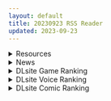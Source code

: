 ```yaml
---
layout: default
title: 20230923 RSS Reader
updated: 2023-09-23
---
```


<details class='content-parent'>
<summary>
Resources
</summary>
<details class='content-child'>
<summary>
<span class='rss-title'> [18禁原创][末世妖女]第十章 </span> <a class='rss-link' href='https://gmgard.com/gm123662' target='_blank'>&nbsp;</a>
<div class='rss-published'> 🕛 20230922 14:56:51</div>
</summary>
<img src="https://static.gmgard.us/Images/upload/18646222157368164.jpg" /><br /><p>第一场景结束，接下来是第二场景，更新速度会放缓，这两天茶不思饭不想，脑子里成天都是这些情节，腰子要挺不住了......</p>
</details>
<details class='content-child'>
<summary>
<span class='rss-title'> [18禁原创][末世妖女]第九章 </span> <a class='rss-link' href='https://gmgard.com/gm123660' target='_blank'>&nbsp;</a>
<div class='rss-published'> 🕛 20230922 12:46:25</div>
</summary>
<img src="https://static.gmgard.us/Images/upload/1860221933074853.jpg" /><br /><p>在预写第三场景（是穿环、镶钉、调教、精神暗示那种的），还一章就开始第二场景，第二场景会用来提升角色能力，再延伸一些背景铺垫，当然场景还是以灌精为主。</p>
</details>
<details class='content-child'>
<summary>
<span class='rss-title'> [无修正][未知字幕组][プリンセス・プロダクション] ミニスカ学園 </span> <a class='rss-link' href='https://gmgard.com/gm123661' target='_blank'>&nbsp;</a>
<div class='rss-published'> 🕛 20230922 12:07:42</div>
</summary>
<img src="https://iili.io/JJApAHF.gif" /><br /><p>画风简单粗暴 部长称为最大赢家</p>
</details>
<details class='content-child'>
<summary>
<span class='rss-title'> 【新汉化作品】[自购][Lump of Sugar] アルカナ・アルケミア / 炼爱秘仪 汉化硬盘版[官方中文][4.98G][BDOD] </span> <a class='rss-link' href='https://east-plus.net/read.php?tid=1953889' target='_blank'>&nbsp;</a>
<div class='rss-published'> 🕛 20230922 10:41:25</div>
</summary>
<img src='https://img.imoutomoe.net/\images/2023/09/22/13e11f5fb8062bd1d.jpg'/>
<img src='https://img.imoutomoe.net/\images/2023/09/22/24f212db2e92ad396.jpg'/>
<img src='https://cdn.cloudflare.steamstatic.com/steam/apps/2527460/header.jpg?t=1692083044'/>
アルカナ・アルケミア 初回版  ..
</details>
<details class='content-child'>
<summary>
<span class='rss-title'> [补档][魔穗字幕组] [ピンクパイナップル]奴隷兎とアンソニー「Hな○望、私が全部叶えてあげる(1280*720) </span> <a class='rss-link' href='https://gmgard.com/gm123659' target='_blank'>&nbsp;</a>
<div class='rss-published'> 🕛 20230922 06:16:35</div>
</summary>
<img src="https://static.gmgard.us/Images/upload/17168221305145565.jpg" /><br /><p>&nbsp;站里的挂了</p>
</details>

</details>
<details class='content-parent'>
<summary>
News
</summary>
<details class='content-child'>
<summary>
<span class='rss-title'> Steam像素解謎《丘露庫醬和色色的實驗室》10月發售，逃出被抓即異種Play的機關 </span> <a class='rss-link' href='https://www.4gamers.com.tw/news/detail/59872/steam-072project-h-game-turqu-chan-in-the-hentai-laboratory' target='_blank'>&nbsp;</a>
<div class='rss-published'> 🕛 20230922 16:18:59</div>
</summary>
<img src="https://img.4gamers.com.tw/news-image/0a03b628-9c28-44b8-97f7-38d84c8e2a07.jpg"/>
看來丘露庫得定居實驗室了
</details>
<details class='content-child'>
<summary>
<span class='rss-title'> Steam成人視覺小說《莉莉絲崛起》發售，名為報仇實開後宮的王子復仇記 </span> <a class='rss-link' href='https://www.4gamers.com.tw/news/detail/59871/lilith-rising-steam-now-on-slae' target='_blank'>&nbsp;</a>
<div class='rss-published'> 🕛 20230922 14:52:50</div>
</summary>
<img src="https://img.4gamers.com.tw/news-image/458e825f-a9f2-46cb-a0fd-848f62ba0759.jpg"/>
可以等特價
</details>
<details class='content-child'>
<summary>
<span class='rss-title'> きゃべつそふと 最新作《あまいろショコラータ3》公開2ndOP影片 </span> <a class='rss-link' href='https://home.gamer.com.tw/creationDetail.php?sn=5798458' target='_blank'>&nbsp;</a>
<div class='rss-published'> 🕛 20230922 14:03:31</div>
</summary>
<div align="center"><img border="0" class="gallery-image" src="https://i.imgur.com/EpN9D3i.jpg" width="650" /></div><div><br /></div><div>曾製作<b>《ジュエリー・ハーツ・アカデミア》</b>、<b>《あまいろショコラータ》</b>的遊戲公司 きゃべつそふと ，於今日(9/22)公開最新作<b>《あまいろショコラータ3》</b>的2ndOP影片，預定2023年11月24日發售。</div><div><br /></div><div><div class="videoWrapper"><div class="videoWrapper video-youtube"></div></div></div><div align="center"><br /></div><div align="center"><b><font size="4">【故事劇情】</font></b></div><div align="center"><div>少年來到夕渚町，得知「獸人」的存在即將滿一年。</div><div>在這裡他有著許多的邂逅。</div><div><br /></div><div>在咖啡店打工、勤奮認真的少女──雪村千絵莉。</div><div>來自獸人之鄉、天真爛漫的巫女──天宮みくり。</div><div>溫柔好相處、獸人們的核心人物──御園苺華。</div><div>性格好強、喜愛帥氣事物的遊戲玩家──舞羽ナナ。</div><div>內向害羞但意志堅強的年幼女孩──百々瀬かぐや。</div><div><br /></div><div>這是描寫少年與有著戀愛關係的她們的後續故事。</div><div><br /></div><div>而故事中也增加全新的篇章。</div><div><br /></div><div>由於かぐや去修學旅行不在寮舍，擅長做團子的かぐや的姐姐百々瀬みつき與少年的關係急速接近。</div><div>此外，少年和みくり召喚而來、自稱神明的コハナ復活，宣稱要支配夕渚町，陷入大危機！？</div><div><br /></div><div>個性獨特的新夥伴加入，快樂的日子更加熱鬧！</div><div>今天也要與舊雨新知一起努力工作♪</div></div><div align="center"><br /></div><div align="center"><img border="0" class="gallery-image" src="https://i.imgur.com/WMnore9.png" width="305" /> <img border="0" class="gallery-image" src="https://i.imgur.com/Oni8lYk.png" width="305" /></div><div align="center"><img border="0" class="gallery-image" src="https://i.imgur.com/6XFrAbf.png" width="305" /> <img border="0" class="gallery-image" src="https://i.imgur.com/c8jN7Gm.png" width="305" /></div><div align="center"><img border="0" class="gallery-image" src="https://i.imgur.com/8p8UqCF.png" width="305" /> <img border="0" class="gallery-image" src="https://i.imgur.com/59eouuh.png" width="305" /></div><div align="center"><img border="0" class="gallery-image" src="https://i.imgur.com/z2RuXqh.png" width="305" /> <img border="0" class="gallery-image" src="https://i.imgur.com/1FRJRTA.png" width="305" /></div><div align="center"><img border="0" class="gallery-image" src="https://i.imgur.com/7RKiTAg.png" width="305" /> <img border="0" class="gallery-image" src="https://i.imgur.com/X2rdWpw.png" width="305" /></div><div align="center"><img border="0" class="gallery-image" src="https://i.imgur.com/8lw7YCg.png" width="305" /> <img border="0" class="gallery-image" src="https://i.imgur.com/10pe6au.png" width="305" /></div><div align="center"><br /></div><div align="center"><br /></div><div align="center"><br /></div><div align="left"><b><font size="4">CAST</font></b></div><div align="left"><div>百々瀬 みつき　CV：都とわ</div><div>コハナ　CV：明羽杏子</div><div><div><div>雪村 千絵莉　CV：藤咲ウサ</div><div>天宮 みくり　CV：八ッ橋しなもん</div></div></div><div>御園 苺華　CV：月白まひる</div><div>舞羽 ナナ　CV：朔羅ことね</div></div><div align="left"><br /></div><div><div><b><font size="4">STAFF</font></b></div><div><div>劇本：山蕗順平</div><div>原畫：しらたま、梱枝りこ</div><div>發售日：2023年11月24日</div><div>官網：<a href="https://ref.gamer.com.tw/redir.php?url=https%3A%2F%2Fcabbage-soft.com%2F" target="_blank">https://cabbage-soft.com/</a></div></div></div><div><br /></div>
</details>

</details>
<details class='content-parent'>
<summary>
DLsite Game Ranking
</summary>
<details class='content-child'>
<summary>
<span class='rss-title'> 駆動妖精アイディールレイズ [Riez-ON] </span> <a class='rss-link' href='https://www.dlsite.com/maniax/work/=/product_id/RJ406835.html' target='_blank'>&nbsp;</a>
<div class='rss-published'> 🕛 20230923 13:09:23</div>
</summary>
<img src ="http://img.dlsite.jp/modpub/images2/work/doujin/RJ407000/RJ406835_img_main.jpg"/><br/>「舞え、超音速の機械妖精」近未来SFハイスピード3Dアクションへようこそ
</details>
<details class='content-child'>
<summary>
<span class='rss-title'> 冒険者の宿へようこそ!2 [ぺぺろんちーの] </span> <a class='rss-link' href='https://www.dlsite.com/maniax/work/=/product_id/RJ01081301.html' target='_blank'>&nbsp;</a>
<div class='rss-published'> 🕛 20230923 13:09:23</div>
</summary>
<img src ="http://img.dlsite.jp/modpub/images2/work/doujin/RJ01082000/RJ01081301_img_main.jpg"/><br/>新たな冒険者の宿へお待ちしております。
</details>
<details class='content-child'>
<summary>
<span class='rss-title'> 護身術道場 秘密のNTRレッスン [WAKUWAKU] </span> <a class='rss-link' href='https://www.dlsite.com/maniax/work/=/product_id/RJ01053661.html' target='_blank'>&nbsp;</a>
<div class='rss-published'> 🕛 20230923 13:09:23</div>
</summary>
<img src ="http://img.dlsite.jp/modpub/images2/work/doujin/RJ01054000/RJ01053661_img_main.jpg"/><br/>これはシミュレーション系のエロゲーで、ユーモアな要素が盛り込まれています。
</details>
<details class='content-child'>
<summary>
<span class='rss-title'> 護身術道場 秘密のNTRレッスン -葵編- [WAKUWAKU] </span> <a class='rss-link' href='https://www.dlsite.com/maniax/work/=/product_id/RJ01083821.html' target='_blank'>&nbsp;</a>
<div class='rss-published'> 🕛 20230923 13:09:23</div>
</summary>
<img src ="http://img.dlsite.jp/modpub/images2/work/doujin/RJ01084000/RJ01083821_img_main.jpg"/><br/>護身術道場 秘密のNTRレッスンのDLCをプレイする為には、別途ゲーム本体が必要です。山神の娘である葵ちゃんと主人公のストーリーを描いています。
</details>
<details class='content-child'>
<summary>
<span class='rss-title'> ヤレるチケット-見つけた女が歩く生オナホになった日- [にゅう工房] </span> <a class='rss-link' href='https://www.dlsite.com/maniax/work/=/product_id/RJ328928.html' target='_blank'>&nbsp;</a>
<div class='rss-published'> 🕛 20230923 13:09:23</div>
</summary>
<img src ="http://img.dlsite.jp/modpub/images2/work/doujin/RJ329000/RJ328928_img_main.jpg"/><br/>チケットを渡せば、誰とでもヤレる!! 街の女全員、歩く生オナホだ!!
</details>

</details>
<details class='content-parent'>
<summary>
DLsite Voice Ranking
</summary>
<details class='content-child'>
<summary>
<span class='rss-title'> 通勤道中であの娘がみだらな行為をしてくる話【ASMRボイスドラマ版】 [噓つき屋別館] </span> <a class='rss-link' href='https://www.dlsite.com/maniax/work/=/product_id/RJ01084305.html' target='_blank'>&nbsp;</a>
<div class='rss-published'> 🕛 20230923 13:09:26</div>
</summary>
<img src ="http://img.dlsite.jp/modpub/images2/work/doujin/RJ01085000/RJ01084305_img_main.jpg"/><br/>毎日億劫な通勤電車の中、いつも向かいに座っているあの娘。彼女はある日、あなたに向かってスカートをまくってパンツを見せつけてきた。毎朝パンツを見せつけられ彼女のエロさにハマっていってしまう…… もっと”イイコト”を期待して隣に座ってみると、期待に応えるように今度手コキをしてくれた。どうやら彼女もこの行為を楽しんでいる様子……
</details>
<details class='content-child'>
<summary>
<span class='rss-title'> 美魔女のレベルお貢ぎ射精【わる～い魔女姉妹がLv.100勇者にドスケベ誘惑をして、情けなぁいレベルお貢ぎ射精をさせる話】 [常世常闇所々] </span> <a class='rss-link' href='https://www.dlsite.com/maniax/work/=/product_id/RJ01070628.html' target='_blank'>&nbsp;</a>
<div class='rss-published'> 🕛 20230923 13:09:26</div>
</summary>
<img src ="http://img.dlsite.jp/modpub/images2/work/doujin/RJ01071000/RJ01070628_img_main.jpg"/><br/>わる～い魔女姉妹がLv.100勇者を誘惑して、レベルお貢ぎ射精をさせるマゾ向けの話です。序盤、Lv.100勇者は魔女の【ベラ】を圧倒します。しかし、勇者は【ベラ】のエッチな色仕掛けにハマってしまい、 レベルをお貢ぎしてしまいます…さらに魔女の【ルーナ】に甘い誘惑されて… 勇者は魔女姉妹の誘惑に打ち勝つことができるのでしょうか?  CV 野上菜月様,陽向葵ゅか様
</details>
<details class='content-child'>
<summary>
<span class='rss-title'> 女が下等生物を支配する完全女性上位社会【わる～い調教師が反逆者の男を徹底的にマゾ犬調教して、びゅるびゅる敗北射精をさせる話】 [常世常闇所々] </span> <a class='rss-link' href='https://www.dlsite.com/maniax/work/=/product_id/RJ01065829.html' target='_blank'>&nbsp;</a>
<div class='rss-published'> 🕛 20230923 13:09:26</div>
</summary>
<img src ="http://img.dlsite.jp/modpub/images2/work/doujin/RJ01066000/RJ01065829_img_main.jpg"/><br/>完全女性上位社会で女に歯向かう革命軍リーダーをマゾ犬調教して、完全に屈服させるマゾ向けの話です。女達に拘束されてしまった主人公は二人の調教師から何度も精液を搾り取られます…左右からムチムチボディを密着され、耳元で甘く囁かれながら…ごめんなさい屈服射精、四つん這いマゾ犬調教…主人公は女に敗北する快感を教え込まれて、最後には女尊男卑思想に矯正されてしまいます…CV 陽向葵ゅか様,秋野かえで様
</details>
<details class='content-child'>
<summary>
<span class='rss-title'> 悪の女幹部のマゾ犬ヒーロー中出し敗北堕ち【わる～い女幹部が正義のヒーローを呪いの首輪で調教し、負け犬おまんこ搾精をする話】 [常世常闇所々] </span> <a class='rss-link' href='https://www.dlsite.com/maniax/work/=/product_id/RJ01083400.html' target='_blank'>&nbsp;</a>
<div class='rss-published'> 🕛 20230923 13:09:26</div>
</summary>
<img src ="http://img.dlsite.jp/modpub/images2/work/doujin/RJ01084000/RJ01083400_img_main.jpg"/><br/>悪の女幹部がヒーローをマゾ犬調教して、おまんこに中出し敗北をさせるマゾ向けの話です。悪の女幹部に呪いの首輪をハメられるヒーロー… 調教が進み、ヒーローの身体にある変化が起きます。見るも無残な姿になったヒーローは…マゾ犬調教、中出し敗北が好きな方におすすめです。CV 陽向葵ゅか様
</details>
<details class='content-child'>
<summary>
<span class='rss-title'> 絶対に乳首で感じないからっ!【ダウナー系JKとボーイッシュ系JKを乳首開発して、みっともないオホ声潮吹き絶頂をさせる話】 [常世常闇所々] </span> <a class='rss-link' href='https://www.dlsite.com/maniax/work/=/product_id/RJ01065612.html' target='_blank'>&nbsp;</a>
<div class='rss-published'> 🕛 20230923 13:09:26</div>
</summary>
<img src ="http://img.dlsite.jp/modpub/images2/work/doujin/RJ01066000/RJ01065612_img_main.jpg"/><br/>主人公は変態です。恋人のダウナー系JKとボーイッシュ系JKの乳首を開発して、みっともないオホ声潮吹き絶頂をさせる話です。絶対に乳首で感じないと豪語していた二人…主人公に何度も乳首をいじられて、ジワジワ性感帯へと変えられてしまいます。強がりな女の子がイキ狂う過程を楽しめる S向けの乳首開発作品です。CV 涼花みなせ様(ダウナー系),こやまはる様(ボーイッシュ系)
</details>

</details>
<details class='content-parent'>
<summary>
DLsite Comic Ranking
</summary>
<details class='content-child'>
<summary>
<span class='rss-title'> 誘惑の魔術師 [ミスターほっけ] </span> <a class='rss-link' href='https://www.dlsite.com/maniax/work/=/product_id/RJ01098196.html' target='_blank'>&nbsp;</a>
<div class='rss-published'> 🕛 20230923 13:09:29</div>
</summary>
<img src ="http://img.dlsite.jp/modpub/images2/work/doujin/RJ01099000/RJ01098196_img_main.jpg"/><br/>すべて彼女の言いなり。抗える男などいない!
</details>
<details class='content-child'>
<summary>
<span class='rss-title'> まんこく武術会3〜鬼逝き⭐くノ一拷問編〜 [岡本画伯] </span> <a class='rss-link' href='https://www.dlsite.com/maniax/work/=/product_id/RJ01093491.html' target='_blank'>&nbsp;</a>
<div class='rss-published'> 🕛 20230923 13:09:29</div>
</summary>
<img src ="http://img.dlsite.jp/modpub/images2/work/doujin/RJ01094000/RJ01093491_img_main.jpg"/><br/>女子高生くノ一 が魔人を絶滅させるべく立ち上がった! しかし返り討ちに遭い、魔人たちの【快楽忍術】の餌食になってしまう・・!
</details>
<details class='content-child'>
<summary>
<span class='rss-title'> 子作り祈願 [サーモンだいすきクラブ] </span> <a class='rss-link' href='https://www.dlsite.com/maniax/work/=/product_id/RJ01094659.html' target='_blank'>&nbsp;</a>
<div class='rss-published'> 🕛 20230923 13:09:29</div>
</summary>
<img src ="http://img.dlsite.jp/modpub/images2/work/doujin/RJ01095000/RJ01094659_img_main.jpg"/><br/>いつも参拝していた社に祀られている狐娘の神さま。 健気なニンゲンに心を打たれ、"子作り"の願いを叶えてあげることにした。 しかし、別に子作りなど願っていなかったニンゲンは狼狽える。 そんなことだとつゆ知らず、願いが子作りだと思い込み早速行動に移るのだが…。
</details>
<details class='content-child'>
<summary>
<span class='rss-title'> 委員長の催●海水浴 [STUDIOふあん] </span> <a class='rss-link' href='https://www.dlsite.com/maniax/work/=/product_id/RJ404252.html' target='_blank'>&nbsp;</a>
<div class='rss-published'> 🕛 20230923 13:09:29</div>
</summary>
<img src ="http://img.dlsite.jp/modpub/images2/work/doujin/RJ405000/RJ404252_img_main.jpg"/><br/>逆催●+底なし性欲ムッツリ委員長+ラブコメメス奴●調教。露出調教海水浴別荘編フルカラー74ページ
</details>
<details class='content-child'>
<summary>
<span class='rss-title'> リタのおつとめ [ミルクココアセーキ] </span> <a class='rss-link' href='https://www.dlsite.com/maniax/work/=/product_id/RJ428073.html' target='_blank'>&nbsp;</a>
<div class='rss-published'> 🕛 20230923 13:09:29</div>
</summary>
<img src ="http://img.dlsite.jp/modpub/images2/work/doujin/RJ429000/RJ428073_img_main.jpg"/><br/>仕事で疲れたおじさんが気分転換に入った路地裏。 そこでバニーガールの少女に出会い、半ば無理やりお店に連れ込まれ・・・
</details>

</details>
